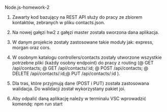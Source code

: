 Node.js-homework-2

1. Zawarty kod bazujący na REST API służy do pracy ze zbiorem kontaktów, zebranych w pliku contacts.json.

2. Na nowej gałęzi hw2 z gałęzi master została sworzona dana aplikacja.

3. W danym projekcie zostały zastosowane takie moduły jak: express, morgan oraz cors.

4. W osobnym katalogu controllers/contacts zostały utworzone wszystkie potrzebne pliki (każdy osobny endpoint) do pracy z routing (@ GET /api/contacts; @ GET /api/contacts/:id; @ POST /api/contacts; @ DELETE /api/contacts/:id;@ PUT /api/contacts/:id ).

5. Dla tras, które przyjmują dane (POST i PUT) została zastosowana walidacja. Do walidacji został wykorzystany pakiet joi.

6. Aby odpalić daną aplikację należy w terminalu VSC wprowadzić komendę: npm run start
